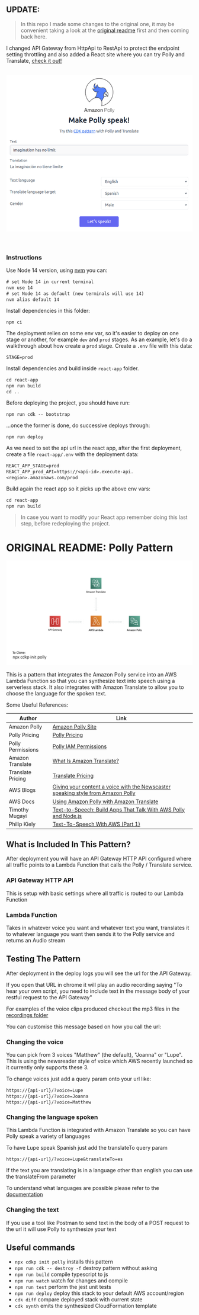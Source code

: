 ## UPDATE:

>In this repo I made some changes to the original one, it may be convenient taking
a look at the [original readme](#original-readme-polly-pattern) first and then coming back here.

I changed API Gateway from HttpApi to RestApi to protect the endpoint setting throttling and also added a React site where you can try Polly and Translate, [check it out!](https://8k6h.short.gy/polly)
<br /><br />

<a href="https://8k6h.short.gy/polly" align="center">
  <img src="img/react-app.png" />
</a><br /><br /><br />

### Instructions

Use Node 14 version, using [nvm](https://github.com/nvm-sh/nvm) you can:

```
# set Node 14 in current terminal
nvm use 14
# set Node 14 as default (new terminals will use 14)
nvm alias default 14
```

Install dependencies in this folder:

```shell
npm ci
```

The deployment relies on some env var, so it's easier to deploy on one stage or another, for example `dev` and `prod` stages. As an example, let's do a walkthrough about how create a `prod` stage. Create a `.env` file with this data:

```dotenv
STAGE=prod
```

Install dependencies and build inside `react-app` folder.

```shell
cd react-app
npm run build
cd ..
```

Before deploying the project, you should have run:

```shell
npm run cdk -- bootstrap
```

...once the former is done, do successive deploys through:

```shell
npm run deploy
```

As we need to set the api url in the react app, after the first deployment, create a file `react-app/.env` with the deployment data:

```dotenv
REACT_APP_STAGE=prod
REACT_APP_prod_API=https://<api-id>.execute-api.<region>.amazonaws.com/prod
```

Build again the react app so it picks up the above env vars:

```shell
cd react-app
npm run build
```

> In case you want to modify your React app remember doing this last step, before redeploying the project.

# ORIGINAL README: Polly Pattern

![overview image](img/overview.png)

This is a pattern that integrates the Amazon Polly service into an AWS Lambda Function so that you can synthesize text into speech using a serverless stack. It also integrates with Amazon Translate to allow you to choose the language for the spoken text.

Some Useful References:

| Author        | Link           |
| ------------- | ------------- |
| Amazon Polly | [Amazon Polly Site](https://aws.amazon.com/polly/) |
| Polly Pricing | [Polly Pricing](https://aws.amazon.com/polly/pricing/) |
| Polly Permissions | [Polly IAM Permissions](https://docs.aws.amazon.com/polly/latest/dg/api-permissions-reference.html) |
| Amazon Translate | [What Is Amazon Translate?](https://docs.aws.amazon.com/translate/latest/dg/what-is.html) |
| Translate Pricing | [Translate Pricing](https://aws.amazon.com/translate/pricing/) |
| AWS Blogs | [Giving your content a voice with the Newscaster speaking style from Amazon Polly](https://aws.amazon.com/blogs/machine-learning/giving-your-content-a-voice-with-the-newscaster-speaking-style-from-amazon-polly/) |
| AWS Docs | [Using Amazon Polly with Amazon Translate](https://docs.aws.amazon.com/translate/latest/dg/examples-polly.html) |
| Timothy Mugayi | [Text-to-Speech: Build Apps That Talk With AWS Polly and Node.js](https://medium.com/better-programming/text-to-speech-build-apps-that-talk-with-aws-polly-and-node-js-a9cdab99af04 ) |
| Philip Kiely | [Text-To-Speech With AWS (Part 1)](https://www.smashingmagazine.com/2019/08/text-to-speech-aws/) |

## What is Included In This Pattern?

After deployment you will have an API Gateway HTTP API configured where all traffic points to a Lambda Function that calls the Polly / Translate service.

### API Gateway HTTP API
This is setup with basic settings where all traffic is routed to our Lambda Function

### Lambda Function
Takes in whatever voice you want and whatever text you want, translates it to whatever language you want then sends it to the Polly service and returns an Audio stream

## Testing The Pattern

After deployment in the deploy logs you will see the url for the API Gateway.

If you open that URL in chrome it will play an audio recording saying &quot;To hear your own script, you need to include text in the message body of your restful request to the API Gateway&quot;

For examples of the voice clips produced checkout the mp3 files in the [recordings folder](recordings)

You can customise this message based on how you call the url:

### Changing the voice
You can pick from 3 voices "Matthew" (the default), "Joanna" or "Lupe". This is using the newsreader style of voice which AWS recently launched so it currently only supports these 3.

To change voices just add a query param onto your url like:

```
https://{api-url}/?voice=Lupe
https://{api-url}/?voice=Joanna
https://{api-url}/?voice=Matthew
```

### Changing the language spoken
This Lambda Function is integrated with Amazon Translate so you can have Polly speak a variety of languages

To have Lupe speak Spanish just add the translateTo query param

```
https://{api-url}/?voice=Lupe&translateTo=es
```

If the text you are translating is in a language other than english you can use the translateFrom parameter

To understand what languages are possible please refer to the [documentation](https://docs.aws.amazon.com/translate/latest/dg/what-is.html)

### Changing the text
If you use a tool like Postman to send text in the body of a POST request to the url it will use Polly to synthesize your text

## Useful commands
 * `npx cdkp init polly` installs this pattern
 * `npm run cdk -- destroy -f` destroy pattern without asking
 * `npm run build`   compile typescript to js
 * `npm run watch`   watch for changes and compile
 * `npm run test`    perform the jest unit tests
 * `npm run deploy`      deploy this stack to your default AWS account/region
 * `cdk diff`        compare deployed stack with current state
 * `cdk synth`       emits the synthesized CloudFormation template
